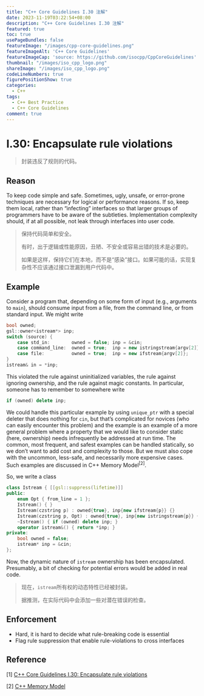 ```yaml
---
title: "C++ Core Guidelines I.30 注解"
date: 2023-11-19T03:22:54+08:00
description: "C++ Core Guidelines I.30 注解"
featured: true
toc: true
usePageBundles: false
featureImage: "/images/cpp-core-guidelines.png"
featureImageAlt: 'C++ Core Guidelines'
featureImageCap: 'source: https://github.com/isocpp/CppCoreGuidelines'
thumbnail: "/images/iso_cpp_logo.png"
shareImage: "/images/iso_cpp_logo.png"
codeLineNumbers: true
figurePositionShow: true
categories:
  - C++
tags:
  - C++ Best Practice
  - C++ Core Guidelines
comment: true
---
```


# I.30: Encapsulate rule violations

>封装违反了规则的代码。

## Reason

To keep code simple and safe. Sometimes, ugly, unsafe, or error-prone techniques are necessary for logical or performance reasons. If so, keep them local, rather than “infecting” interfaces so that larger groups of programmers have to be aware of the subtleties. Implementation complexity should, if at all possible, not leak through interfaces into user code.

>保持代码简单和安全。
>
>有时，出于逻辑或性能原因，丑陋、不安全或容易出错的技术是必要的。
>
>如果是这样，保持它们在本地，而不是“感染”接口。如果可能的话，实现复杂性不应该通过接口泄漏到用户代码中。

## Example

Consider a program that, depending on some form of input (e.g., arguments to `main`), should consume input from a file, from the command line, or from standard input. We might write

```c++
bool owned;
gsl::owner<istream*> inp;
switch (source) {
    case std_in:        owned = false; inp = &cin;                       break;
    case command_line:  owned = true;  inp = new istringstream{argv[2]}; break;
    case file:          owned = true;  inp = new ifstream{argv[2]};      break;
}
istream& in = *inp;
```

This violated the rule against uninitialized variables, the rule against ignoring ownership, and the rule against magic constants. In particular, someone has to remember to somewhere write

```c++
if (owned) delete inp;
```

We could handle this particular example by using `unique_ptr` with a special deleter that does nothing for `cin`, but that’s complicated for novices (who can easily encounter this problem) and the example is an example of a more general problem where a property that we would like to consider static (here, ownership) needs infrequently be addressed at run time. The common, most frequent, and safest examples can be handled statically, so we don’t want to add cost and complexity to those. But we must also cope with the uncommon, less-safe, and necessarily more expensive cases. Such examples are discussed in C++ Memory Model<sup>[2]</sup>.

So, we write a class

```c++
class Istream { [[gsl::suppress(lifetime)]]
public:
    enum Opt { from_line = 1 };
    Istream() { }
    Istream(czstring p) : owned{true}, inp{new ifstream{p}} {}            // read from file
    Istream(czstring p, Opt) : owned{true}, inp{new istringstream{p}} {}  // read from command line
    ~Istream() { if (owned) delete inp; }
    operator istream&() { return *inp; }
private:
    bool owned = false;
    istream* inp = &cin;
};
```

Now, the dynamic nature of `istream` ownership has been encapsulated. Presumably, a bit of checking for potential errors would be added in real code.

> 现在，`istream`所有权的动态特性已经被封装。
>
> 据推测，在实际代码中会添加一些对潜在错误的检查。

## Enforcement

- Hard, it is hard to decide what rule-breaking code is essential
- Flag rule suppression that enable rule-violations to cross interfaces

## Reference

[1] [C++ Core Guidelines I.30: Encapsulate rule violations](https://isocpp.github.io/CppCoreGuidelines/CppCoreGuidelines#i30-encapsulate-rule-violations)

[2] [C++ Memory Model](http://www.stroustrup.com/resource-model.pdf)
